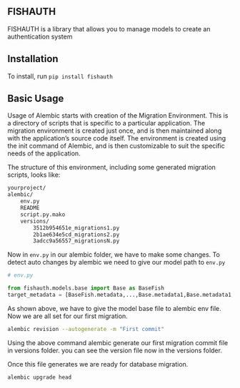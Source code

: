 ## FISHAUTH

FISHAUTH is a library that allows you to manage models to create an authentication system

Installation
------------

To install, run `pip install fishauth`


Basic Usage
-----------
Usage of Alembic starts with creation of the Migration Environment. This is a directory of scripts that is specific to a particular application. The migration environment is created just once, and is then maintained along with the application’s source code itself. The environment is created using the init command of Alembic, and is then customizable to suit the specific needs of the application.

The structure of this environment, including some generated migration scripts, looks like:

```bash
yourproject/
alembic/
    env.py
    README
    script.py.mako
    versions/
        3512b954651e_migrations1.py
        2b1ae634e5cd_migrations2.py
        3adcc9a56557_migrationsN.py
```

Now in `env.py` in our alembic folder, we have to make some changes. To detect auto changes by alembic we need to give our model path to `env.py`

```python
# env.py

from fishauth.models.base import Base as BaseFish
target_metadata = [BaseFish.metadata,...,Base.metadata1,Base.metadata1,Base.metadataN ]

```

As shown above, we have to give the model base file to alembic env file. Now we are all set for our first migration.

```bash
alembic revision --autogenerate -m "First commit"
```

Using the above command alembic generate our first migration commit file in versions folder. you can see the version file now in the versions folder.

Once this file generates we are ready for database migration.
```bash
alembic upgrade head
```
